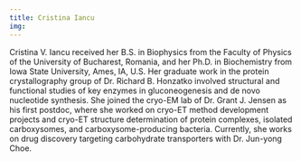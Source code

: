 ```yaml
---
title: Cristina Iancu
img: 
---
```


Cristina V. Iancu received her B.S. in Biophysics from the Faculty of Physics of the University of Bucharest, Romania, and her Ph.D. in Biochemistry from Iowa State University, Ames, IA, U.S. Her graduate work in the protein crystallography group of Dr. Richard B. Honzatko involved structural and functional studies of key enzymes in gluconeogenesis and de novo nucleotide synthesis. She joined the cryo-EM lab of Dr. Grant J. Jensen as his first postdoc, where she worked on cryo-ET method development projects and cryo-ET structure determination of protein complexes, isolated carboxysomes, and carboxysome-producing bacteria. Currently, she works on drug discovery targeting carbohydrate transporters with Dr. Jun-yong Choe.

